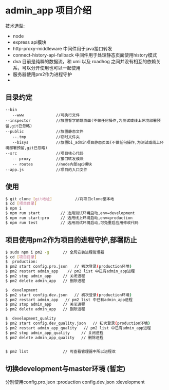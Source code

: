 # admin_app    项目介绍

技术选型:
* node 
* express  api模块
* http-proxy-middleware 中间件用于java接口转发
* connect-history-api-fallback 中间件用于处理静态页面使用history模式
* dva 目前是纯粹的数据流，和 umi 以及 roadhog 之间并没有相互的依赖关系，可以分开使用也可以一起使用
* 服务器使用pm2作为进程守护
* 

## 目录约定
```
--bin
   --www              //可执行文件
--inspector           //放置督学前端页面(不做任何操作,为测试或线上环境部署预留,git已忽略)
--public              //放置静态文件  
   --.tmp             //临时文件夹
   --bisys            //放置bi_admin项目静态页面(不做任何操作,为测试或线上环境部署预留,git已忽略)
--src                 //项目核心代码
   -- proxy           //接口转发模块 
   -- routes          //node内部api模块
--app.js              //项目的入口文件

```
## 使用

```bash  开发环境下
$ git clone [git地址]          //将项目clone至本地
$ cd [项目目录]
$ npm i
$ npm run start         // 选用测试环境启动,env=development
$ npm run start:pro     // 选用线上环境启动,env=production
$ npm run test          // 选用测试环境启动,可免重启应用修改代码
```

## 项目使用pm2作为项目的进程守护,部署防止

```bash
$ sudo npm i pm2 -g      // 全局安装进程管理器
$ cd [项目目录]
$  production:
$ pm2 start config.pro.json   // 初次登录(production环境)
$ pm2 restart admin_app    // pm2 list 中已有admin_app进程
$ pm2 stop admin_app     // 关闭进程
$ pm2 delete admin_app   // 删除进程

$  development
$ pm2 start config.dev.json   // 初次登录(production环境)
$ pm2 restart admin_app   // pm2 list 中已有admin_app进程
$ pm2 stop admin_app     // 关闭进程
$ pm2 delete admin_app   // 删除进程

$  development_quality
$ pm2 start config.dev_quality.json   // 初次登录(production环境)
$ pm2 restart admin_app_quality   // pm2 list 中已有admin_app进程
$ pm2 stop admin_app_quality     // 关闭进程
$ pm2 delete admin_app_quality   // 删除进程


$ pm2 list               // 可查看管理器中所以进程改
```
## 
## 切换development与master环境  (暂定)
分别使用config.pro.json     :production
       config.dev.json    :development
